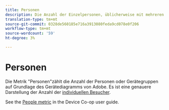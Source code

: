 ```yaml
---
title: Personen
description: Die Anzahl der Einzelpersonen, üblicherweise mit mehreren Geräten.
translation-type: tm+mt
source-git-commit: 0328de560185e716a3913080feda9cd078e0f206
workflow-type: tm+mt
source-wordcount: '59'
ht-degree: 3%

---
```



# Personen

Die Metrik &quot;Personen&quot;zählt die Anzahl der Personen oder Gerätegruppen auf Grundlage des Gerätediagramms von Adobe. Es ist eine genauere Darstellung der Anzahl der [individuellen Besucher](unique-visitors.md).

See the [People metric](https://docs.adobe.com/content/help/en/device-co-op/using/data/people.html) in the Device Co-op user guide.
